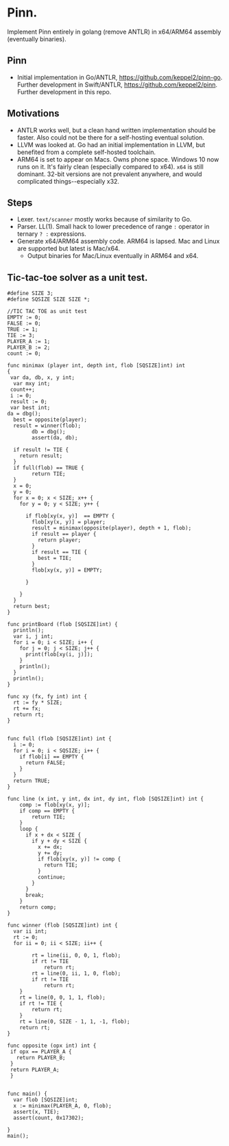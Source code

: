 # Pinn.

Implement Pinn entirely in golang (remove ANTLR) in x64/ARM64 assembly (eventually binaries).

## Pinn
- Initial implementation in Go/ANTLR, https://github.com/keppel2/pinn-go. Further development in Swift/ANTLR, https://github.com/keppel2/pinn. Further development in this repo.

## Motivations

- ANTLR works well, but a clean hand written implementation should be faster. Also could not be there for a self-hosting eventual solution.
- LLVM was looked at. Go had an initial implementation in LLVM, but benefited from a complete self-hosted toolchain.
- ARM64 is set to appear on Macs. Owns phone space. Windows 10 now runs on it. It's fairly clean (especially compared to x64). `x64` is still dominant. 32-bit versions are not prevalent anywhere, and would complicated things--especially x32.

## Steps

- Lexer. `text/scanner` mostly works because of similarity to Go.
- Parser. LL(1). Small hack to lower precedence of range `:` operator in ternary `? :` expressions.
- Generate x64/ARM64 assembly code. ARM64 is lapsed. Mac and Linux are supported but latest is Mac/x64.
  - Output binaries for Mac/Linux eventually in ARM64 and x64.

## Tic-tac-toe solver as a unit test.

```
#define SIZE 3;
#define SQSIZE SIZE SIZE *;

//TIC TAC TOE as unit test
EMPTY := 0;
FALSE := 0;
TRUE := 1;
TIE := 3;
PLAYER_A := 1;
PLAYER_B := 2;
count := 0;

func minimax (player int, depth int, flob [SQSIZE]int) int
{
 var da, db, x, y int;
  var mxy int;
 count++;
 i := 0;
 result := 0;
 var best int;
da = dbg();
  best = opposite(player);
  result = winner(flob);
        db = dbg();
        assert(da, db);

  if result != TIE {
    return result;
  }
  if full(flob) == TRUE {
        return TIE;
  }
  x = 0;
  y = 0;
  for x = 0; x < SIZE; x++ {
    for y = 0; y < SIZE; y++ {

      if flob[xy(x, y)]  == EMPTY {
        flob[xy(x, y)] = player;
        result = minimax(opposite(player), depth + 1, flob);
        if result == player {
          return player;
        }
        if result == TIE {
          best = TIE;
        }
        flob[xy(x, y)] = EMPTY;
 
      }

    }
  }
  return best;
}

func printBoard (flob [SQSIZE]int) {
  println();
  var i, j int;
  for i = 0; i < SIZE; i++ {
    for j = 0; j < SIZE; j++ {
      print(flob[xy(i, j)]);
    }
    println();
  }
  println();
}

func xy (fx, fy int) int {
  rt := fy * SIZE;
  rt += fx;
  return rt;
}


func full (flob [SQSIZE]int) int {
  i := 0;
  for i = 0; i < SQSIZE; i++ {
    if flob[i] == EMPTY {
      return FALSE;
    }
  }
  return TRUE;
}

func line (x int, y int, dx int, dy int, flob [SQSIZE]int) int {
    comp := flob[xy(x, y)];
    if comp == EMPTY {
        return TIE;
    }
    loop {
      if x + dx < SIZE {
        if y + dy < SIZE {
          x += dx;
          y += dy;
          if flob[xy(x, y)] != comp {
            return TIE;
          }
          continue;
        }
      }
      break;
    }
    return comp;
}

func winner (flob [SQSIZE]int) int {
  var ii int;
  rt := 0;
  for ii = 0; ii < SIZE; ii++ {

        rt = line(ii, 0, 0, 1, flob);
        if rt != TIE
            return rt;
        rt = line(0, ii, 1, 0, flob);
        if rt != TIE
            return rt;
    }
    rt = line(0, 0, 1, 1, flob);
    if rt != TIE {
        return rt;
    }
    rt = line(0, SIZE - 1, 1, -1, flob);
    return rt;
}

func opposite (opx int) int { 
 if opx == PLAYER_A {
   return PLAYER_B;
 }
 return PLAYER_A;
 }


func main() {
  var flob [SQSIZE]int;
  x := minimax(PLAYER_A, 0, flob);
  assert(x, TIE);
  assert(count, 0x17302);
  
}
main();
```
